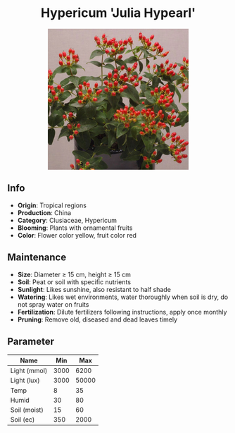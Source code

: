 <h1 align='center'>Hypericum 'Julia Hypearl'</h1>
<p align="center">
    <img 
        align='center'
        width='320'
        src="../images/hypericum julia hypearl.png" 
        alt='Hypericum 'Julia Hypearl'' />
</p>

## Info

 - **Origin**: Tropical regions
 - **Production**: China
 - **Category**: Clusiaceae, Hypericum
 - **Blooming**: Plants with ornamental fruits
 - **Color**: Flower color yellow, fruit color red

## Maintenance

 - **Size**: Diameter ≥ 15 cm, height ≥ 15 cm
 - **Soil**: Peat or soil with specific nutrients
 - **Sunlight**: Likes sunshine, also resistant to half shade
 - **Watering**: Likes wet environments, water thoroughly when soil is dry, do not spray water on fruits
 - **Fertilization**: Dilute fertilizers following instructions, apply once monthly
 - **Pruning**: Remove old, diseased and dead leaves timely

## Parameter

| Name         | Min  | Max   |
|--------------|------|-------|
| Light (mmol) | 3000 | 6200  |
| Light (lux)  | 3000 | 50000 |
| Temp         | 8    | 35    |
| Humid        | 30   | 80    |
| Soil (moist) | 15   | 60    |
| Soil (ec)    | 350  | 2000  |